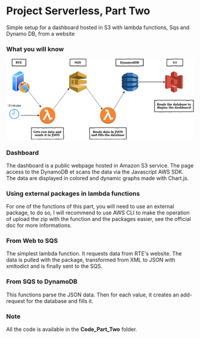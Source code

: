 # Project Serverless, Part Two
Simple setup for a dashboard hosted in S3 with lambda functions, Sqs and Dynamo DB, from a website

### What you will know
![global schema](images/rapport2.png)

### Dashboard
The dashboard is a public webpage hosted in Amazon S3 service. The page access to the DynamoDB et scans the data via the Javascript AWS SDK. The data are displayed in colored and dynamic graphs made with Chart.js.

### Using external packages in lambda functions
For one of the functions of this part, you will need to use an external package, to do so, I will recommend to use AWS CLI to make the operation of upload the zip with the function and the packages easier, see the official doc for more informations.

### From Web to SQS
The simplest lambda function. It requests data from RTE's website. The data is pulled with the package, transformed from XML to JSON with xmltodict and is finally sent to the SQS.

### From SQS to DynamoDB
This functions parse the JSON data. Then for each value, it creates an add-request for the database and fills it.

### Note
All the code is available in the **Code_Part_Two** folder.
